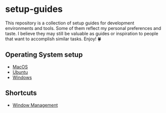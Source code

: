 # setup-guides

This repository is a collection of setup guides for development environments and tools. Some of them reflect my personal preferences and taste. I believe they may still be valuable as guides or inspiration to people that want to accomplish similar tasks. Enjoy! 🍀

## Operating System setup

- [MacOS](/os/macos.md)
- [Ubuntu](/os/ubuntu.md)
- [Windows](/os/windows.md)

## Shortcuts

- [Window Management](/shortcuts/window-management.md)
